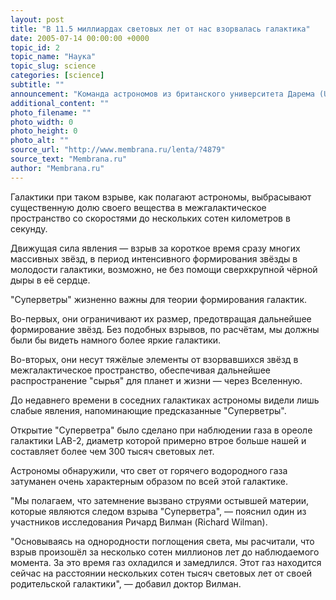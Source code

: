 ```yaml
---
layout: post
title: "В 11.5 миллиардах световых лет от нас взорвалась галактика"
date: 2005-07-14 00:00:00 +0000
topic_id: 2
topic_name: "Наука"
topic_slug: science
categories: [science]
subtitle: ""
announcement: "Команда астрономов из британского университета Дарема (University of Durham) обнаружила следы феноменального взрыва в галактике LAB-2. Наблюдение является прямой уликой в пользу существования явления \"Суперветров\" (Superwinds), едва не разрывающих галактики на куски."
additional_content: ""
photo_filename: ""
photo_width: 0
photo_height: 0
photo_alt: ""
source_url: "http://www.membrana.ru/lenta/?4879"
source_text: "Membrana.ru"
author: "Membrana.ru"
---
```

Галактики при таком взрыве, как полагают астрономы, выбрасывают существенную долю своего вещества в межгалактическое пространство со скоростями до нескольких сотен километров в секунду.

Движущая сила явления — взрыв за короткое время сразу многих массивных звёзд, в период интенсивного формирования звёзды в молодости галактики, возможно, не без помощи сверхкрупной чёрной дыры в её сердце.

"Суперветры" жизненно важны для теории формирования галактик.

Во-первых, они ограничивают их размер, предотвращая дальнейшее формирование звёзд. Без подобных взрывов, по расчётам, мы должны были бы видеть намного более яркие галактики.

Во-вторых, они несут тяжёлые элементы от взорвавшихся звёзд в межгалактическое пространство, обеспечивая дальнейшее распространение "сырья" для планет и жизни — через Вселенную.

До недавнего времени в соседних галактиках астрономы видели лишь слабые явления, напоминающие предсказанные "Суперветры".

Открытие "Суперветра" было сделано при наблюдении газа в ореоле галактики LAB-2, диаметр которой примерно втрое больше нашей и составляет более чем 300 тысяч световых лет.

Астрономы обнаружили, что свет от горячего водородного газа затуманен очень характерным образом по всей этой галактике.

"Мы полагаем, что затемнение вызвано струями остывшей материи, которые являются следом взрыва "Суперветра", — пояснил один из участников исследования Ричард Вилман (Richard Wilman).

"Основываясь на однородности поглощения света, мы расчитали, что взрыв произошёл за несколько сотен миллионов лет до наблюдаемого момента. За это время газ охладился и замедлился. Этот газ находится сейчас на расстоянии нескольких сотен тысяч световых лет от своей родительской галактики", — добавил доктор Вилман.
